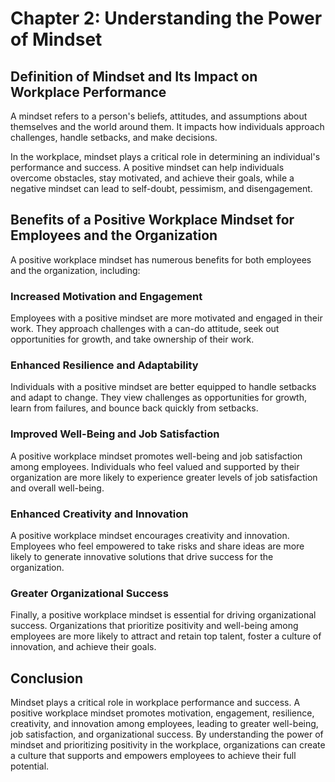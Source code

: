 Chapter 2: Understanding the Power of Mindset
=============================================

Definition of Mindset and Its Impact on Workplace Performance
-------------------------------------------------------------

A mindset refers to a person's beliefs, attitudes, and assumptions about themselves and the world around them. It impacts how individuals approach challenges, handle setbacks, and make decisions.

In the workplace, mindset plays a critical role in determining an individual's performance and success. A positive mindset can help individuals overcome obstacles, stay motivated, and achieve their goals, while a negative mindset can lead to self-doubt, pessimism, and disengagement.

Benefits of a Positive Workplace Mindset for Employees and the Organization
---------------------------------------------------------------------------

A positive workplace mindset has numerous benefits for both employees and the organization, including:

### Increased Motivation and Engagement

Employees with a positive mindset are more motivated and engaged in their work. They approach challenges with a can-do attitude, seek out opportunities for growth, and take ownership of their work.

### Enhanced Resilience and Adaptability

Individuals with a positive mindset are better equipped to handle setbacks and adapt to change. They view challenges as opportunities for growth, learn from failures, and bounce back quickly from setbacks.

### Improved Well-Being and Job Satisfaction

A positive workplace mindset promotes well-being and job satisfaction among employees. Individuals who feel valued and supported by their organization are more likely to experience greater levels of job satisfaction and overall well-being.

### Enhanced Creativity and Innovation

A positive workplace mindset encourages creativity and innovation. Employees who feel empowered to take risks and share ideas are more likely to generate innovative solutions that drive success for the organization.

### Greater Organizational Success

Finally, a positive workplace mindset is essential for driving organizational success. Organizations that prioritize positivity and well-being among employees are more likely to attract and retain top talent, foster a culture of innovation, and achieve their goals.

Conclusion
----------

Mindset plays a critical role in workplace performance and success. A positive workplace mindset promotes motivation, engagement, resilience, creativity, and innovation among employees, leading to greater well-being, job satisfaction, and organizational success. By understanding the power of mindset and prioritizing positivity in the workplace, organizations can create a culture that supports and empowers employees to achieve their full potential.
